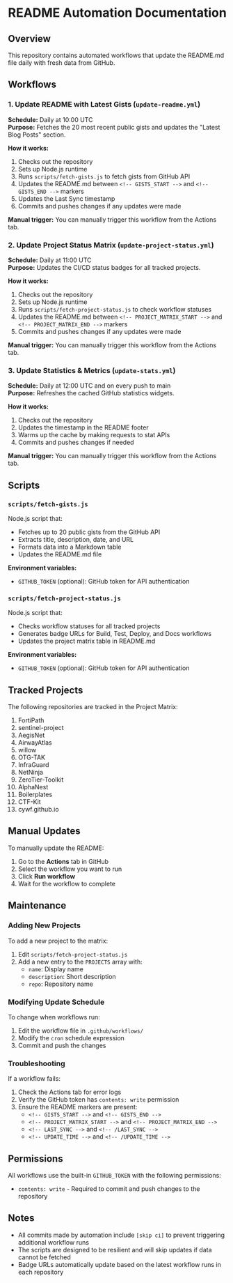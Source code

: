 # README Automation Documentation

## Overview

This repository contains automated workflows that update the README.md file daily with fresh data from GitHub.

## Workflows

### 1. Update README with Latest Gists (`update-readme.yml`)

**Schedule:** Daily at 10:00 UTC  
**Purpose:** Fetches the 20 most recent public gists and updates the "Latest Blog Posts" section.

**How it works:**
1. Checks out the repository
2. Sets up Node.js runtime
3. Runs `scripts/fetch-gists.js` to fetch gists from GitHub API
4. Updates the README.md between `<!-- GISTS_START -->` and `<!-- GISTS_END -->` markers
5. Updates the Last Sync timestamp
6. Commits and pushes changes if any updates were made

**Manual trigger:** You can manually trigger this workflow from the Actions tab.

### 2. Update Project Status Matrix (`update-project-status.yml`)

**Schedule:** Daily at 11:00 UTC  
**Purpose:** Updates the CI/CD status badges for all tracked projects.

**How it works:**
1. Checks out the repository
2. Sets up Node.js runtime
3. Runs `scripts/fetch-project-status.js` to check workflow statuses
4. Updates the README.md between `<!-- PROJECT_MATRIX_START -->` and `<!-- PROJECT_MATRIX_END -->` markers
5. Commits and pushes changes if any updates were made

**Manual trigger:** You can manually trigger this workflow from the Actions tab.

### 3. Update Statistics & Metrics (`update-stats.yml`)

**Schedule:** Daily at 12:00 UTC and on every push to main  
**Purpose:** Refreshes the cached GitHub statistics widgets.

**How it works:**
1. Checks out the repository
2. Updates the timestamp in the README footer
3. Warms up the cache by making requests to stat APIs
4. Commits and pushes changes if needed

**Manual trigger:** You can manually trigger this workflow from the Actions tab.

## Scripts

### `scripts/fetch-gists.js`

Node.js script that:
- Fetches up to 20 public gists from the GitHub API
- Extracts title, description, date, and URL
- Formats data into a Markdown table
- Updates the README.md file

**Environment variables:**
- `GITHUB_TOKEN` (optional): GitHub token for API authentication

### `scripts/fetch-project-status.js`

Node.js script that:
- Checks workflow statuses for all tracked projects
- Generates badge URLs for Build, Test, Deploy, and Docs workflows
- Updates the project matrix table in README.md

**Environment variables:**
- `GITHUB_TOKEN` (optional): GitHub token for API authentication

## Tracked Projects

The following repositories are tracked in the Project Matrix:

1. FortiPath
2. sentinel-project
3. AegisNet
4. AirwayAtlas
5. willow
6. OTG-TAK
7. InfraGuard
8. NetNinja
9. ZeroTier-Toolkit
10. AlphaNest
11. Boilerplates
12. CTF-Kit
13. cywf.github.io

## Manual Updates

To manually update the README:

1. Go to the **Actions** tab in GitHub
2. Select the workflow you want to run
3. Click **Run workflow**
4. Wait for the workflow to complete

## Maintenance

### Adding New Projects

To add a new project to the matrix:

1. Edit `scripts/fetch-project-status.js`
2. Add a new entry to the `PROJECTS` array with:
   - `name`: Display name
   - `description`: Short description
   - `repo`: Repository name

### Modifying Update Schedule

To change when workflows run:

1. Edit the workflow file in `.github/workflows/`
2. Modify the `cron` schedule expression
3. Commit and push the changes

### Troubleshooting

If a workflow fails:

1. Check the Actions tab for error logs
2. Verify the GitHub token has `contents: write` permission
3. Ensure the README markers are present:
   - `<!-- GISTS_START -->` and `<!-- GISTS_END -->`
   - `<!-- PROJECT_MATRIX_START -->` and `<!-- PROJECT_MATRIX_END -->`
   - `<!-- LAST_SYNC -->` and `<!-- /LAST_SYNC -->`
   - `<!-- UPDATE_TIME -->` and `<!-- /UPDATE_TIME -->`

## Permissions

All workflows use the built-in `GITHUB_TOKEN` with the following permissions:
- `contents: write` - Required to commit and push changes to the repository

## Notes

- All commits made by automation include `[skip ci]` to prevent triggering additional workflow runs
- The scripts are designed to be resilient and will skip updates if data cannot be fetched
- Badge URLs automatically update based on the latest workflow runs in each repository
